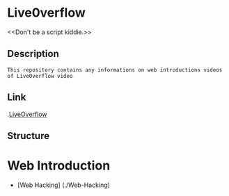 # Live0verflow 
<<Don't be a script kiddie.>>



## Description 
	This repository contains any informations on web introductions videos of Live0verflow video
	
	
## Link

.[LiveOverflow](https.//www.youtube.com/c/LiveOverflow)

## Structure

# Web Introduction

* [Web Hacking] (./Web-Hacking)
